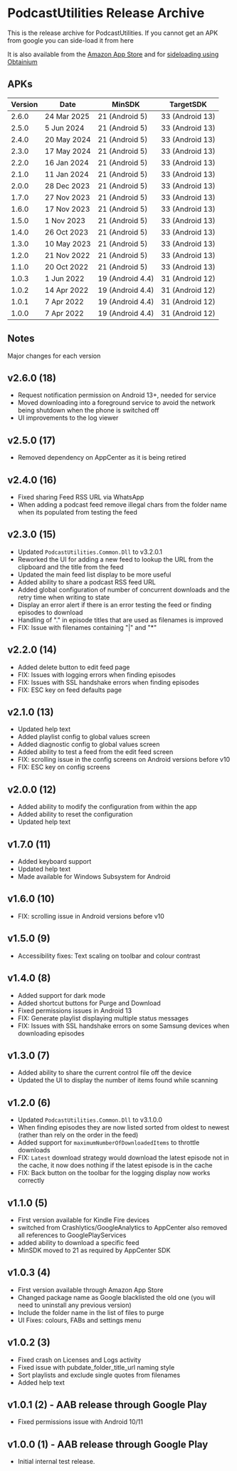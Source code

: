 # PodcastUtilities Release Archive
This is the release archive for PodcastUtilities. If you cannot get an APK from google you can side-load it from here

It is also available from the [Amazon App Store](https://www.amazon.com/dp/B0BG7SZJTL/) and for [sideloading using Obtainium](https://derekwilson.net/static/obtainium.html)

## APKs

| Version | Date        | MinSDK           | TargetSDK
| ------- | ----------- | ---------------- | ---------------
| 2.6.0   | 24 Mar 2025 | 21 (Android 5)   | 33 (Android 13)
| 2.5.0   | 5 Jun 2024  | 21 (Android 5)   | 33 (Android 13)
| 2.4.0   | 20 May 2024 | 21 (Android 5)   | 33 (Android 13)
| 2.3.0   | 17 May 2024 | 21 (Android 5)   | 33 (Android 13)
| 2.2.0   | 16 Jan 2024 | 21 (Android 5)   | 33 (Android 13)
| 2.1.0   | 11 Jan 2024 | 21 (Android 5)   | 33 (Android 13)
| 2.0.0   | 28 Dec 2023 | 21 (Android 5)   | 33 (Android 13)
| 1.7.0   | 27 Nov 2023 | 21 (Android 5)   | 33 (Android 13)
| 1.6.0   | 17 Nov 2023 | 21 (Android 5)   | 33 (Android 13)
| 1.5.0   | 1 Nov 2023  | 21 (Android 5)   | 33 (Android 13)
| 1.4.0   | 26 Oct 2023 | 21 (Android 5)   | 33 (Android 13)
| 1.3.0   | 10 May 2023 | 21 (Android 5)   | 33 (Android 13)
| 1.2.0   | 21 Nov 2022 | 21 (Android 5)   | 33 (Android 13)
| 1.1.0   | 20 Oct 2022 | 21 (Android 5)   | 33 (Android 13)
| 1.0.3   | 1 Jun 2022  | 19 (Android 4.4) | 31 (Android 12)
| 1.0.2   | 14 Apr 2022 | 19 (Android 4.4) | 31 (Android 12)
| 1.0.1   | 7 Apr 2022  | 19 (Android 4.4) | 31 (Android 12)
| 1.0.0   | 7 Apr 2022  | 19 (Android 4.4) | 31 (Android 12)

## Notes

Major changes for each version

## v2.6.0 (18)
- Request notification permission on Android 13+, needed for service
- Moved downloading into a foreground service to avoid the network being shutdown when the phone is switched off
- UI improvements to the log viewer

## v2.5.0 (17)
- Removed dependency on AppCenter as it is being retired

## v2.4.0 (16)
- Fixed sharing Feed RSS URL via WhatsApp
- When adding a podcast feed remove illegal chars from the folder name when its populated from testing the feed

## v2.3.0 (15)
- Updated `PodcastUtilities.Common.Dll` to v3.2.0.1
- Reworked the UI for adding a new feed to lookup the URL from the clipboard and the title from the feed
- Updated the main feed list display to be more useful
- Added ability to share a podcast RSS feed URL
- Added global configuration of number of concurrent downloads and the retry time when writing to state
- Display an error alert if there is an error testing the feed or finding episodes to download
- Handling of "." in episode titles that are used as filenames is improved
- FIX: Issue with filenames containing "|" and "*"

## v2.2.0 (14)
- Added delete button to edit feed page
- FIX: Issues with logging errors when finding episodes
- FIX: Issues with SSL handshake errors when finding episodes
- FIX: ESC key on feed defaults page

## v2.1.0 (13)
- Updated help text
- Added playlist config to global values screen
- Added diagnostic config to global values screen
- Added ability to test a feed from the edit feed screen
- FIX: scrolling issue in the config screens on Android versions before v10
- FIX: ESC key on config screens

## v2.0.0 (12)
- Added ability to modify the configuration from within the app
- Added ability to reset the configuration
- Updated help text

## v1.7.0 (11)
- Added keyboard support
- Updated help text
- Made available for Windows Subsystem for Android

## v1.6.0 (10)
- FIX: scrolling issue in Android versions before v10

## v1.5.0 (9)
- Accessibility fixes: Text scaling on toolbar and colour contrast

## v1.4.0 (8)
- Added support for dark mode
- Added shortcut buttons for Purge and Download
- Fixed permissions issues in Android 13
- FIX: Generate playlist displaying multiple status messages
- FIX: Issues with SSL handshake errors on some Samsung devices when downloading episodes

## v1.3.0 (7)
- Added ability to share the current control file off the device
- Updated the UI to display the number of items found while scanning

## v1.2.0 (6)
- Updated `PodcastUtilities.Common.Dll` to v3.1.0.0
- When finding episodes they are now listed sorted from oldest to newest (rather than rely on the order in the feed)
- Added support for `maximumNumberOfDownloadedItems` to throttle downloads
- FIX: `Latest` download strategy would download the latest episode not in the cache, it now does nothing if the latest episode is in the cache 
- FIX: Back button on the toolbar for the logging display now works correctly

## v1.1.0 (5)
- First version available for Kindle Fire devices
- switched from Crashlytics/GoogleAnalytics to AppCenter also removed all references to GooglePlayServices
- added ability to download a specific feed
- MinSDK moved to 21 as required by AppCenter SDK

## v1.0.3 (4)
- First version available through Amazon App Store
- Changed package name as Google blacklisted the old one (you will need to uninstall any previous version)
- Include the folder name in the list of files to purge
- UI Fixes: colours, FABs and settings menu

## v1.0.2 (3)
- Fixed crash on Licenses and Logs activity
- Fixed issue with pubdate_folder_title_url naming style
- Sort playlists and exclude single quotes from filenames
- Added help text

## v1.0.1 (2) - AAB release through Google Play
- Fixed permissions issue with Android 10/11

## v1.0.0 (1) - AAB release through Google Play
- Initial internal test release.




